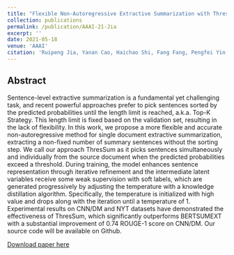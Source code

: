 ```yaml
---
title: "Flexible Non-Autoregressive Extractive Summarization with Threshold: How to Extract a Non-Fixed Number of Summary Sentences"
collection: publications
permalink: /publication/AAAI-21-Jia
excerpt: ''
date: 2021-05-18
venue: 'AAAI'
citation: 'Ruipeng Jia, Yanan Cao, Haichao Shi, Fang Fang, Pengfei Yin, Shi Wang: Flexible Non-Autoregressive Extractive Summarization with Threshold: How to Extract a Non-Fixed Number of Summary Sentences. AAAI 2021: 13134-13142'
---
```

Abstract
--
Sentence-level extractive summarization is a fundamental yet challenging task, and recent powerful approaches prefer to pick sentences sorted by the predicted probabilities until the length limit is reached, a.k.a. Top-K Strategy. This length limit is fixed based on the validation set, resulting in the lack of flexibility. In this work, we propose a more flexible and accurate non-autoregressive method for single document extractive summarization, extracting a non-fixed number of summary sentences without the sorting step. We call our approach ThresSum as it picks sentences simultaneously and individually from the source document when the predicted probabilities exceed a threshold. During training, the model enhances sentence representation through iterative refinement and the intermediate latent variables receive some weak supervision with soft labels, which are generated progressively by adjusting the temperature with a knowledge distillation algorithm. Specifically, the temperature is initialized with high value and drops along with the iteration until a temperature of 1. Experimental results on CNN/DM and NYT datasets have demonstrated the effectiveness of ThresSum, which significantly outperforms BERTSUMEXT with a substantial improvement of 0.74 ROUGE-1 score on CNN/DM. Our source code will be available on Github.

[Download paper here](https://ojs.aaai.org/index.php/AAAI/article/view/17552/17359)


